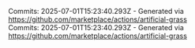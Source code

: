 Commits: 2025-07-01T15:23:40.293Z - Generated via https://github.com/marketplace/actions/artificial-grass
<br>
Commits: 2025-07-01T15:23:40.293Z - Generated via https://github.com/marketplace/actions/artificial-grass
<br>
